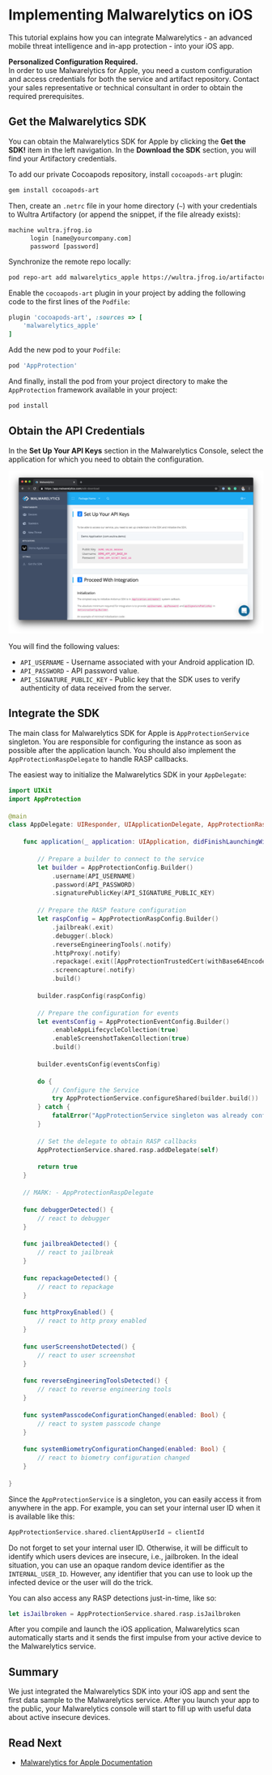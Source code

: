 # Implementing Malwarelytics on iOS

<!-- AUTHOR joshis_tweets 2020-05-04T00:00:00Z -->
<!-- SIDEBAR _auto -->
<!-- TEMPLATE tutorial -->

This tutorial explains how you can integrate Malwarelytics - an advanced mobile threat intelligence and in-app protection - into your iOS app.

<!-- begin box warning -->
**Personalized Configuration Required.**<br/>
In order to use Malwarelytics for Apple, you need a custom configuration and access credentials for both the service and artifact repository. Contact your sales representative or technical consultant in order to obtain the required prerequisites.
<!-- end -->

## Get the Malwarelytics SDK

You can obtain the Malwarelytics SDK for Apple by clicking the **Get the SDK!** item in the left navigation. In the **Download the SDK** section, you will find your Artifactory credentials.

To add our private Cocoapods repository, install `cocoapods-art` plugin:

```sh
gem install cocoapods-art
```

Then, create an `.netrc` file in your home directory (`~`) with your credentials to Wultra Artifactory (or append the snippet, if the file already exists):

```
machine wultra.jfrog.io
      login [name@yourcompany.com]
      password [password]
```

Synchronize the remote repo locally:

```sh
pod repo-art add malwarelytics_apple https://wultra.jfrog.io/artifactory/api/pods/malwarelytics-apple
```

Enable the `cocoapods-art` plugin in your project by adding the following code to the first lines of the `Podfile`:

```rb
plugin 'cocoapods-art', :sources => [
    'malwarelytics_apple'
]
```

Add the new pod to your `Podfile`:

```rb
pod 'AppProtection'
```

And finally, install the pod from your project directory to make the `AppProtection` framework available in your project:

```sh
pod install
```

## Obtain the API Credentials

In the **Set Up Your API Keys** section in the Malwarelytics Console, select the application for which you need to obtain the configuration.

![ Downloading the SDK ](./03.png)

You will find the following values:

- `API_USERNAME` - Username associated with your Android application ID.
- `API_PASSWORD` - API password value.
- `API_SIGNATURE_PUBLIC_KEY` - Public key that the SDK uses to verify authenticity of data received from the server.

## Integrate the SDK

The main class for Malwarelytics SDK for Apple is `AppProtectionService` singleton. You are responsible for configuring the instance as soon as possible after the application launch. You should also implement the `AppProtectionRaspDelegate` to handle RASP callbacks.

The easiest way to initialize the Malwarelytics SDK in your `AppDelegate`:

```swift
import UIKit
import AppProtection

@main
class AppDelegate: UIResponder, UIApplicationDelegate, AppProtectionRaspDelegate {

    func application(_ application: UIApplication, didFinishLaunchingWithOptions launchOptions: [UIApplication.LaunchOptionsKey: Any]?) -> Bool {

        // Prepare a builder to connect to the service
        let builder = AppProtectionConfig.Builder()
            .username(API_USERNAME)
            .password(API_PASSWORD)
            .signaturePublicKey(API_SIGNATURE_PUBLIC_KEY)

        // Prepare the RASP feature configuration
        let raspConfig = AppProtectionRaspConfig.Builder()
            .jailbreak(.exit)
            .debugger(.block)
            .reverseEngineeringTools(.notify)
            .httpProxy(.notify)
            .repackage(.exit([AppProtectionTrustedCert(withBase64EncodedString: "$BASE_64_ENCODED_CERT")!]))
            .screencapture(.notify)
            .build()

        builder.raspConfig(raspConfig)

        // Prepare the configuration for events
        let eventsConfig = AppProtectionEventConfig.Builder()
            .enableAppLifecycleCollection(true)
            .enableScreenshotTakenCollection(true)
            .build()

        builder.eventsConfig(eventsConfig)

        do {
            // Configure the Service
            try AppProtectionService.configureShared(builder.build())
        } catch {
            fatalError("AppProtectionService singleton was already configured!")
        }

        // Set the delegate to obtain RASP callbacks
        AppProtectionService.shared.rasp.addDelegate(self)

        return true
    }

    // MARK: - AppProtectionRaspDelegate

    func debuggerDetected() {
        // react to debugger
    }

    func jailbreakDetected() {
        // react to jailbreak
    }

    func repackageDetected() {
        // react to repackage
    }

    func httpProxyEnabled() {
        // react to http proxy enabled
    }

    func userScreenshotDetected() {
        // react to user screenshot
    }

    func reverseEngineeringToolsDetected() {
        // react to reverse engineering tools
    }

    func systemPasscodeConfigurationChanged(enabled: Bool) {
        // react to system passcode change
    }

    func systemBiometryConfigurationChanged(enabled: Bool) {
        // react to biometry configuration changed
    }

}
```

Since the `AppProtectionService` is a singleton, you can easily access it from anywhere in the app. For example, you can set your internal user ID when it is available like this:

```swift
AppProtectionService.shared.clientAppUserId = clientId
```

<!-- begin box info -->
Do not forget to set your internal user ID. Otherwise, it will be difficult to identify which users devices are insecure, i.e., jailbroken. In the ideal situation, you can use an opaque random device identifier as the `INTERNAL_USER_ID`. However, any identifier that you can use to look up the infected device or the user will do the trick.
<!-- end -->

You can also access any RASP detections just-in-time, like so:

```swift
let isJailbroken = AppProtectionService.shared.rasp.isJailbroken
```

After you compile and launch the iOS application, Malwarelytics scan automatically starts and it sends the first impulse from your active device to the Malwarelytics service.

## Summary

We just integrated the Malwarelytics SDK into your iOS app and sent the first data sample to the Malwarelytics service. After you launch your app to the public, your Malwarelytics console will start to fill up with useful data about active insecure devices.

## Read Next

- [Malwarelytics for Apple Documentation](https://github.com/wultra/malwarelytics-apple)
